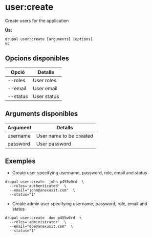 # user:create
Create users for the application

**Ús:**
```
drupal user:create [arguments] [options]
uc
```

## Opcions disponibles
Opció | Detalls
-------|-------------
--roles | User roles
--email | User email
--status | User status

## Arguments disponibles
Argument | Detalls
---------|-------------
username | User name to be created
password | User password

## Exemples
* Create user specifying username, password, role, email and status
```
drupal user:create  john p455w0rd  \
  --roles='authenticated'  \
  --email="john@anexusit.com"  \
  --status="1"
```
* Create admin user specifying username, password, role, email and status
```
drupal user:create  doe p455w0rd  \
  --roles='administrator'  \
  --email="doe@anexusit.com"  \
  --status="1"
```
